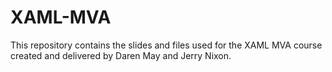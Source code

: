 # XAML-MVA
This repository contains the slides and files used for the XAML MVA course created and delivered by Daren May and Jerry Nixon.
